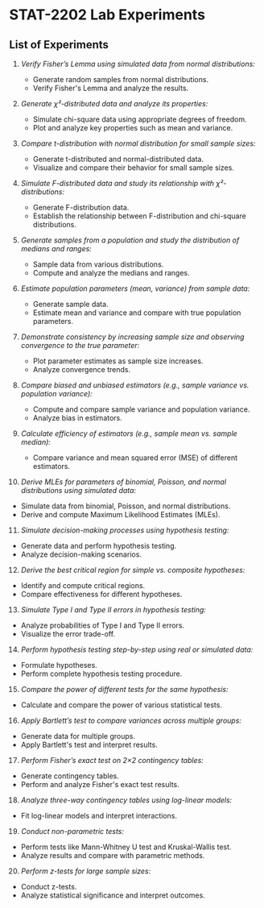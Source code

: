 # STAT-2202 Lab Experiments

## List of Experiments

1. *Verify Fisher’s Lemma using simulated data from normal distributions:*
   - Generate random samples from normal distributions.
   - Verify Fisher's Lemma and analyze the results.

2. *Generate χ²-distributed data and analyze its properties:*
   - Simulate chi-square data using appropriate degrees of freedom.
   - Plot and analyze key properties such as mean and variance.

3. *Compare t-distribution with normal distribution for small sample sizes:*
   - Generate t-distributed and normal-distributed data.
   - Visualize and compare their behavior for small sample sizes.

4. *Simulate F-distributed data and study its relationship with χ²-distributions:*
   - Generate F-distribution data.
   - Establish the relationship between F-distribution and chi-square distributions.

5. *Generate samples from a population and study the distribution of medians and ranges:*
   - Sample data from various distributions.
   - Compute and analyze the medians and ranges.

6. *Estimate population parameters (mean, variance) from sample data:*
   - Generate sample data.
   - Estimate mean and variance and compare with true population parameters.

7. *Demonstrate consistency by increasing sample size and observing convergence to the true parameter:*
   - Plot parameter estimates as sample size increases.
   - Analyze convergence trends.

8. *Compare biased and unbiased estimators (e.g., sample variance vs. population variance):*
   - Compute and compare sample variance and population variance.
   - Analyze bias in estimators.

9. *Calculate efficiency of estimators (e.g., sample mean vs. sample median):*
   - Compare variance and mean squared error (MSE) of different estimators.

10. *Derive MLEs for parameters of binomial, Poisson, and normal distributions using simulated data:*
   - Simulate data from binomial, Poisson, and normal distributions.
   - Derive and compute Maximum Likelihood Estimates (MLEs).

11. *Simulate decision-making processes using hypothesis testing:*
   - Generate data and perform hypothesis testing.
   - Analyze decision-making scenarios.

12. *Derive the best critical region for simple vs. composite hypotheses:*
   - Identify and compute critical regions.
   - Compare effectiveness for different hypotheses.

13. *Simulate Type I and Type II errors in hypothesis testing:*
   - Analyze probabilities of Type I and Type II errors.
   - Visualize the error trade-off.

14. *Perform hypothesis testing step-by-step using real or simulated data:*
   - Formulate hypotheses.
   - Perform complete hypothesis testing procedure.

15. *Compare the power of different tests for the same hypothesis:*
   - Calculate and compare the power of various statistical tests.

16. *Apply Bartlett’s test to compare variances across multiple groups:*
   - Generate data for multiple groups.
   - Apply Bartlett's test and interpret results.

17. *Perform Fisher’s exact test on 2×2 contingency tables:*
   - Generate contingency tables.
   - Perform and analyze Fisher's exact test results.

18. *Analyze three-way contingency tables using log-linear models:*
   - Fit log-linear models and interpret interactions.

19. *Conduct non-parametric tests:*
   - Perform tests like Mann-Whitney U test and Kruskal-Wallis test.
   - Analyze results and compare with parametric methods.

20. *Perform z-tests for large sample sizes:*
   - Conduct z-tests.
   - Analyze statistical significance and interpret outcomes.
